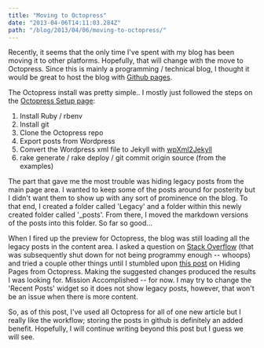 ```yaml
---
title: "Moving to Octopress"
date: "2013-04-06T14:11:03.284Z"
path: "/blog/2013/04/06/moving-to-octopress/"
---
```


Recently, it seems that the only time I've spent with my blog has been moving it to other platforms. Hopefully, that will change with the move to Octopress. Since this is mainly a programming / technical blog, I thought it would be great to host the blog with [Github pages](http://pages.github.com/). 

The Octopress install was pretty simple.. I mostly just followed the steps on the [Octopress Setup page](http://octopress.org/docs/setup/):

  1. Install Ruby / rbenv
  1. Install git 
  1. Clone the Octopress repo
  1. Export posts from Wordpress
  1. Convert the Wordpress xml file to Jekyll with [wpXml2Jekyll](https://github.com/theaob/wpXml2Jekyll)
  1. rake generate / rake deploy / git commit origin source (from the examples)

The part that gave me the most trouble was hiding legacy posts from the main page area. I wanted to keep some of the posts around for posterity but I didn't want them to show up with any sort of prominence on the blog. To that end, I created a folder called 'Legacy' and a folder within this newly created folder called '_posts'. From there, I moved the markdown versions of the posts into this folder. So far so good... 

When I fired up the preview for Octopress, the blog was still loading all the legacy posts in the content area. I asked a question on [Stack Overflow](http://stackoverflow.com/questions/15852698/octopress-custom-folder-for-old-posts) (that was subsequently shut down for not being programmy enough -- whoops) and tried a couple other things until I stumbled upon [this post](http://arshad.github.io/blog/2012/05/10/recipe-hiding-posts-from-the-octopress-front-page/) on Hiding Pages from Octopress. Making the suggested changes produced the results I was looking for. Mission Accomplished -- for now. I may try to change the 'Recent Posts' widget so it does not show legacy posts, however, that won't be an issue when there is more content.

So, as of this post, I've used all Octopress for all of one new article but I really like the workflow; storing the posts in github is definitely an added benefit. Hopefully, I will continue writing beyond this post but I guess we will see. 

